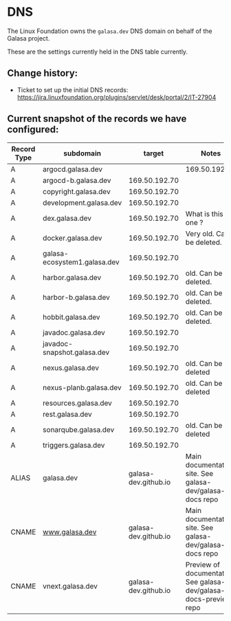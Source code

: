 # DNS

The Linux Foundation owns the `galasa.dev` DNS domain on behalf of the Galasa project.




These are the settings currently held in the DNS table currently.

## Change history:
- Ticket to set up the initial DNS records: https://jira.linuxfoundation.org/plugins/servlet/desk/portal/2/IT-27904

## Current snapshot of the records we have configured:

| Record Type | subdomain | target | Notes |
|-------------|-----------|--------|-------|
| A | argocd.galasa.dev | | 169.50.192.70 ||
| A | argocd-b.galasa.dev | 169.50.192.70 ||
| A | copyright.galasa.dev | 169.50.192.70 ||
| A | development.galasa.dev | 169.50.192.70 ||
| A | dex.galasa.dev | 169.50.192.70 | What is this one ? |
| A | docker.galasa.dev | 169.50.192.70 | Very old. Can be deleted. |
| A | galasa-ecosystem1.galasa.dev | 169.50.192.70 ||
| A | harbor.galasa.dev | 169.50.192.70 | old. Can be deleted. |
| A | harbor-b.galasa.dev | 169.50.192.70 | old. Can be deleted. |
| A | hobbit.galasa.dev | 169.50.192.70 | old. Can be deleted. |
| A | javadoc.galasa.dev | 169.50.192.70 ||
| A | javadoc-snapshot.galasa.dev | 169.50.192.70 ||
| A | nexus.galasa.dev | 169.50.192.70 | old. Can be deleted |
| A | nexus-planb.galasa.dev | 169.50.192.70 | old. Can be deleted |
| A | resources.galasa.dev | 169.50.192.70 ||
| A | rest.galasa.dev | 169.50.192.70 ||
| A | sonarqube.galasa.dev | 169.50.192.70 | old. Can be deleted |
| A | triggers.galasa.dev | 169.50.192.70 ||
| ALIAS | galasa.dev | galasa-dev.github.io | Main documentation site. See galasa-dev/galasa-docs repo |
| CNAME | www.galasa.dev | galasa-dev.github.io | Main documentation site. See galasa-dev/galasa-docs repo |
| CNAME | vnext.galasa.dev | galasa-dev.github.io | Preview of documentation. See galasa-dev/galasa-docs-preview repo |

